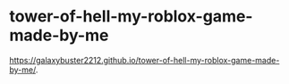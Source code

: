 # tower-of-hell-my-roblox-game-made-by-me
https://galaxybuster2212.github.io/tower-of-hell-my-roblox-game-made-by-me/.
